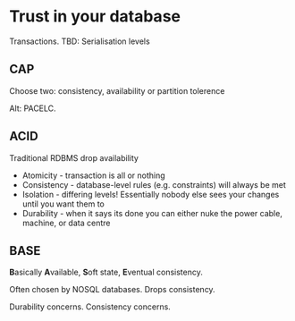 # Trust in your database

Transactions. TBD: Serialisation levels

## CAP

Choose two: consistency, availability or partition tolerence

Alt: PACELC.

## ACID

Traditional RDBMS drop availability

* Atomicity - transaction is all or nothing
* Consistency - database-level rules \(e.g. constraints\) will always be met
* Isolation - differing levels! Essentially nobody else sees your changes until you want them to
* Durability - when it says its done you can either nuke the power cable, machine, or data centre

## BASE

**B**asically **A**vailable, **S**oft state, **E**ventual consistency.

Often chosen by NOSQL databases. Drops consistency.

Durability concerns. Consistency concerns.

